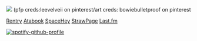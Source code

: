 ![](https://files.catbox.moe/m7ubj2.jpeg) (pfp creds:leevelveii on pinterest/art creds: bowiebulletproof on pinterest


[Rentry](https://rentry.co/piercingchemicalsirens) [Atabook](https://piercetheveil.atabook.org/) [SpaceHey](https://spacehey.com/beforetoday) [StrawPage](https://killjoys.straw.page/) [Last.fm](https://www.last.fm/user/BEFORE-TODAY)

[![spotify-github-profile](https://spotify-github-profile.kittinanx.com/api/view?uid=317chqefej4r5adpe3w4rq7urcge&cover_image=true&theme=novatorem&show_offline=true&background_color=006970&interchange=false&bar_color=3a8d3a&bar_color_cover=true)](https://github.com/kittinan/spotify-github-profile)

